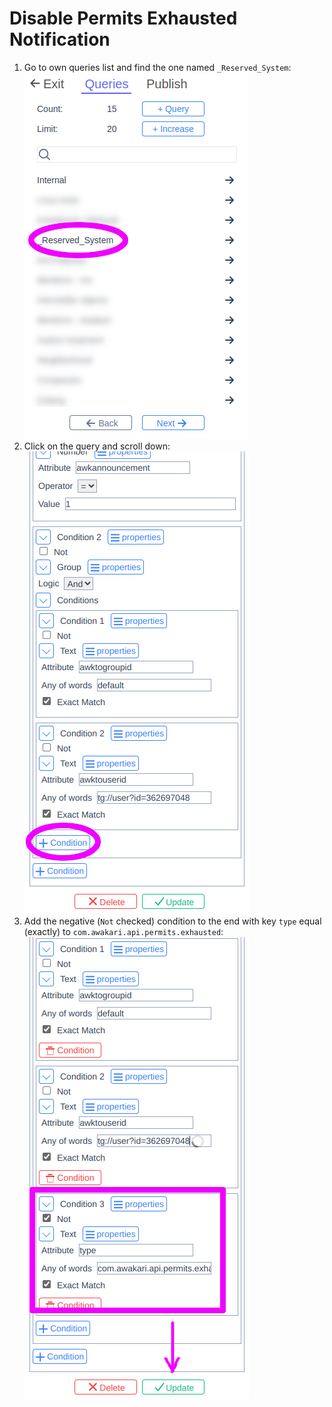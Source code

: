 # Disable Permits Exhausted Notification

1. Go to own queries list and find the one named `_Reserved_System`: ![](0.png)
2. Click on the query and scroll down: ![](1.png)
3. Add the negative (`Not` checked) condition to the end with key `type` equal (exactly) to `com.awakari.api.permits.exhausted`: ![](2.png) 

